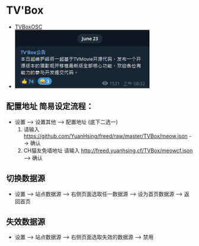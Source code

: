 # TV'Box
* [TVBoxOSC](https://github.com/CatVodTVOfficial/TVBoxOSC)
* ![TV'Box](https://raw.githubusercontent.com/YuanHsing/freed/master/TVBox/pic/20220623.png "TV'Box")


## 配置地址 简易设定流程：
* 设置 --> 设置其他  --> 配置地址 (底下二选一)
	1. 请输入 https://github.com/YuanHsing/freed/raw/master/TVBox/meow.json --> 确认
	2. CH猫友免墙地址 请输入 http://freed.yuanhsing.cf/TVBox/meowcf.json --> 确认

## 切换数据源
* 设置 --> 站点数据源 --> 右侧页面选取任一数据源 --> 设为首页数据源 --> 返回首页

## 失效数据源
* 设置 --> 站点数据源 --> 右侧页面选取失效的数据源 --> 禁用
